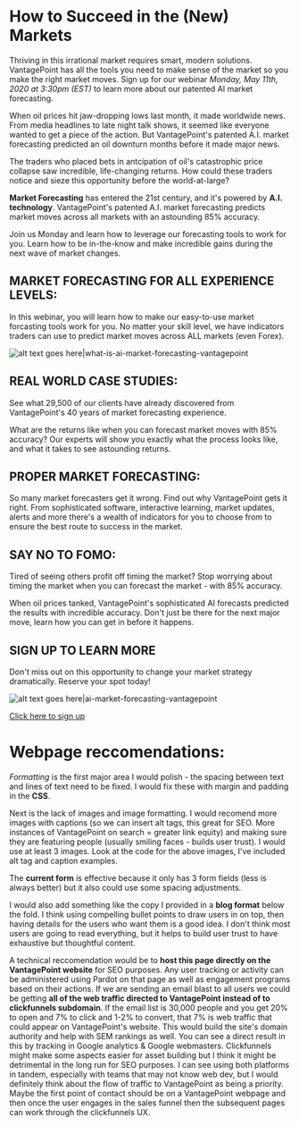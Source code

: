 # How to Succeed in the (New) Markets

Thriving in this irrational market requires smart, modern solutions. VantagePoint has all the tools you need to make sense of the market so you make the right market moves. Sign up for our webinar *Monday, May 11th, 2020 at 3:30pm (EST)* to learn more about our patented AI market forecasting.

When oil prices hit jaw-dropping lows last month, it made worldwide news. From media headlines to late night talk shows, it seemed like everyone wanted to get a piece of the action. But VantagePoint's patented A.I. market forecasting predicted an oil downturn months before it made major news. 

The traders who placed bets in antcipation of oil's catastrophic price collapse saw incredible, life-changing returns. How could these traders notice and sieze this opportunity before the world-at-large? 

__Market Forecasting__ has entered the 21st century, and it's powered by __A.I. technology__. VantagePoint's patented A.I. market forecasting predicts market moves across all markets with an astounding 85% accuracy.

Join us Monday and learn how to leverage our forecasting tools to work for you. Learn how to be in-the-know and make incredible gains during the next wave of market changes.

## MARKET FORECASTING FOR ALL EXPERIENCE LEVELS:
In this webinar, you will learn how to make our easy-to-use market forcasting tools work for you. No matter your skill level, we have indicators traders can use to predict market moves across ALL markets (even Forex). 

![alt text goes here|what-is-ai-market-forecasting-vantagepoint](http://www.ryanjblack.io/office-matters.jpg "No matter your experience level, you can succeed in this market. Our experts will give you the knowledge and the confidence you're making the right market moves.")

## REAL WORLD CASE STUDIES:
See what 29,500 of our clients have already discovered from VantagePoint's 40 years of market forecasting experience.

What are the returns like when you can forecast market moves with 85% accuracy? Our experts will show you exactly what the process looks like, and what it takes to see astounding returns.

## PROPER MARKET FORECASTING:
So many market forecasters get it wrong. Find out why VantagePoint gets it right. From sophisticated software, interactive learning, market updates, alerts and more there's a wealth of indicators for you to choose from to ensure the best route to success in the market.

## SAY NO TO FOMO:
Tired of seeing others profit off timing the market? Stop worrying about timing the market when you can forecast the market - with 85% accuracy. 

When oil prices tanked, VantagePoint's sophisticated AI forecasts predicted the results with incredible accuracy. Don't just be there for the next major move, learn how you can get in before it happens.

## SIGN UP TO LEARN MORE
Don't miss out on this opportunity to change your market strategy dramatically. Reserve your spot today!

![alt text goes here|ai-market-forecasting-vantagepoint](http://www.ryanjblack.io/super-tech-bros.jpg "Don't chase the market, be prepared for the shifts with our industry-leading tools and training.")

[Click here to sign up](https://vantagepoint.clickfunnels.com/market-movement-webinar-opt-in-vp)





# Webpage reccomendations:
*Formatting* is the first major area I would polish - the spacing between text and lines of text need to be fixed. I would fix these with margin and padding in the __CSS__.

Next is the lack of images and image formatting. I would recomend more images with captions (so we can insert alt tags, this great for SEO. More instances of VantagePoint on search = greater link equity) and making sure they are featuring people (usually smiling faces - builds user trust). I would use at least 3 images. Look at the code for the above images, I've included alt tag and caption examples.

The __current form__ is effective because it only has 3 form fields (less is always better) but it also could use some spacing adjustments. 

I would also add something like the copy I provided in a __blog format__ below the fold. I think using compelling bullet points to draw users in on top, then having details for the users who want them is a good idea. I don't think most users are going to read everything, but it helps to build user trust to have exhaustive but thoughtful content.

A technical reccomendation would be to __host this page directly on the VantagePoint website__ for SEO purposes. Any user tracking or activity can be administered using Pardot on that page as well as engagement programs based on their actions. If we are sending an email blast to all users we could be getting **all of the web traffic directed to VantagePoint instead of to clickfunnels subdomain**. If the email list is 30,000 people and you get 20% to open and 7% to click and 1-2% to convert, that 7% is web traffic that could appear on VantagePoint's website. This would build the site's domain authority and help with SEM rankings as well. You can see a direct result in this by tracking in Google analytics & Google webmasters. Clickfunnels might make some aspects easier for asset building but I think it might be detrimental in the long run for SEO purposes. I can see using both platforms in tandem, especially with teams that may not know web dev, but I would definitely think about the flow of traffic to VantagePoint as being a priority. Maybe the first point of contact should be on a VantagePoint webpage and then once the user engages in the sales funnel then the subsequent pages can work through the clickfunnels UX.

